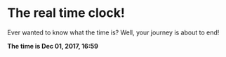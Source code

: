 # The real time clock!

Ever wanted to know what the time is? Well, your journey is about to end!

**The time is Dec 01, 2017, 16:59**